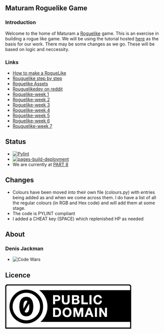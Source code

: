 ## Maturam Roguelike Game
### Introduction
Welcome to the home of Maturam a [Roguelike](https://en.wikipedia.org/wiki/Roguelike) game. This is an exercise in building a rogue like game. We will be using the tutorial hosted [here](https://rogueliketutorials.com/tutorials/tcod/v2/) as the basis for our work. There may be some changes as we go. These will be based on logic and neccessity.

### Links
* [How to make a RogueLike](https://www.gridsagegames.com/blog/2018/10/how-to-make-a-roguelike/)
* [Rouguelike step by step](https://rogueliketutorials.com/tutorials/tcod/v2/)
* [Roguelike Assets](https://www.kenney.nl/)
* [Rouguelikedev on reddit](https://www.reddit.com/r/roguelikedev/)
* [Roguelike-week 1](https://www.reddit.com/r/roguelikedev/comments/vhfsda/roguelikedev_does_the_complete_roguelike_tutorial/)
* [Roguelike-week 2](https://www.reddit.com/r/roguelikedev/comments/vrnoay/roguelikedev_does_the_complete_roguelike_tutorial/)
* [Roguelike-week 3](https://www.reddit.com/r/roguelikedev/comments/vx0cgm/roguelikedev_does_the_complete_roguelike_tutorial/)
* [Roguelike-week 4](https://www.reddit.com/r/roguelikedev/comments/w2c8t8/roguelikedev_does_the_complete_roguelike_tutorial/)
* [Roguelike-week 5](https://www.reddit.com/r/roguelikedev/comments/w8c6jo/roguelikedev_does_the_complete_roguelike_tutorial/)
* [Roguelike-week 6](https://www.reddit.com/r/roguelikedev/comments/wdyzvc/week_6_parts_10_11_saveload_and_leveling_up/)
* [Rouguelike-week 7](https://www.reddit.com/r/roguelikedev/comments/wjs007/roguelikedev_does_the_complete_roguelike_tutorial/?utm_source=share&utm_medium=ios_app&utm_name=iossmf)


## Status
* [![Pylint](https://github.com/denisjackman/Maturam/actions/workflows/pylint.yml/badge.svg)](https://github.com/denisjackman/Maturam/actions/workflows/pylint.yml)
* [![pages-build-deployment](https://github.com/denisjackman/Maturam/actions/workflows/pages/pages-build-deployment/badge.svg)](https://github.com/denisjackman/Maturam/actions/workflows/pages/pages-build-deployment)
* We are currently at [PART 8](https://rogueliketutorials.com/tutorials/tcod/v2/part-8/)

## Changes
* Colours have been moved into their own file (colours.py) with entries being added as and when we come across them. I do have a list of all the regular colours (in RGB and Hex code) and will add them at some stage.
* The code is PYLINT compliant
* I added a CHEAT key (SPACE) which replenished HP as needed

## About
### Denis Jackman
* ![Code Wars](https://www.codewars.com/users/denisjackman/badges/large)

## Licence
![Creative Commons](cc-zero.png)

